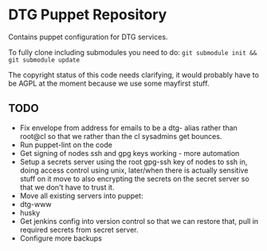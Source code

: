 
DTG Puppet Repository
=====================

Contains puppet configuration for DTG services.

To fully clone including submodules you need to do:
`git submodule init && git submodule update`

The copyright status of this code needs clarifying, it would probably have to be AGPL at the moment because we use some mayfirst stuff.

TODO
----
* Fix envelope from address for emails to be a dtg- alias rather than root@cl so that we rather than the cl sysadmins get bounces.
* Run puppet-lint on the code
* Get signing of nodes ssh and gpg keys working - more automation
* Setup a secrets server using the root gpg-ssh key of nodes to ssh in, doing access control using unix, later/when there is actually sensitive stuff on it move to also encrypting the secrets on the secret server so that we don't have to trust it.
* Move all existing servers into puppet:
 * dtg-www
 * husky
* Get jenkins config into version control so that we can restore that, pull in required secrets from secret server.
* Configure more backups
